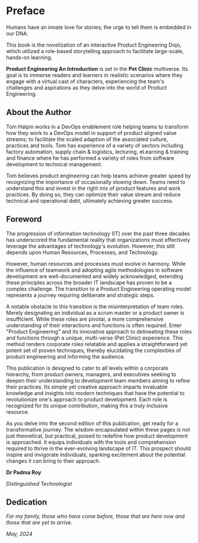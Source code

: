 # Preface

Humans have an innate love for stories; the urge to tell them is embedded in our DNA.

This book is the novelization of an interactive Product Engineering Dojo, which utilized a role-based storytelling approach to facilitate large-scale, hands-on learning.

**Product Engineering An Introduction** is set in the **Pet Clinic** multiverse. Its goal is to immerse readers and learners in realistic scenarios where they engage with a virtual cast of characters, experiencing the team's challenges and aspirations as they delve into the world of Product Engineering.

## About the Author

Tom Halpin works in a DevOps enablement role helping teams to transform how they work to a DevOps model in support of product aligned value streams; to facilitate the scaled adaption of the associated culture, practices and tools. Tom has experience of a variety of sectors including factory automation, supply chain & logistics, lecturing, eLearning & training and finance where he has performed a variety of roles from software development to technical management.

Tom believes product engineering can help teams achieve greater speed by recognizing the importance of occasionally slowing down. Teams need to understand this and invest in the right mix of product features and work practices. By doing so, they can optimize their value stream and reduce technical and operational debt, ultimately achieving greater success.

## Foreword

The progression of information technology (IT) over the past three decades has underscored the fundamental reality that organizations must effectively leverage the advantages of technology's evolution. However, this still depends upon Human Resources, Processes, and Technology.

However, human resources and processes must evolve in harmony. While the influence of teamwork and adopting agile methodologies in software development are well-documented and widely acknowledged, extending these principles across the broader IT landscape has proven to be a complex challenge. The transition to a Product Engineering operating model represents a journey requiring deliberate and strategic steps.

A notable obstacle to this transition is the misinterpretation of team roles. Merely designating an individual as a scrum master or a product owner is insufficient. While these roles are pivotal, a more comprehensive understanding of their interactions and functions is often required.
Enter "Product Engineering" and its innovative approach to delineating these roles and functions through a unique, multi-verse (Pet Clinic) experience. This method renders corporate roles relatable and applies a straightforward yet potent set of proven techniques, thereby elucidating the complexities of product engineering and informing the audience.

This publication is designed to cater to all levels within a corporate hierarchy, from product owners, managers, and executives seeking to deepen their understanding to development team members aiming to refine their practices. Its simple yet creative approach imparts invaluable knowledge and insights into modern techniques that have the potential to revolutionize one's approach to product development. Each role is recognized for its unique contribution, making this a truly inclusive resource.

As you delve into the second edition of this publication, get ready for a transformative journey. The wisdom encapsulated within these pages is not just theoretical, but practical, poised to redefine how product development is approached. It equips individuals with the tools and comprehension required to thrive in the ever-evolving landscape of IT. This prospect should inspire and invigorate individuals, sparking excitement about the potential changes it can bring to their approach.

**Dr Padma Roy**

_Distinguished Technologist_

## Dedication

_For my family, those who have come before, those that are here now and those that are yet to arrive._

_May, 2024_
